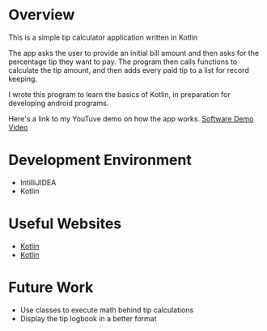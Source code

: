 # Overview

This is a simple tip calculator application written in Kotlin

The app asks the user to provide an initial bill amount and then asks for the percentage tip they want to pay.
The program then calls functions to calculate the tip amount, and then adds every paid tip to a list for record keeping.

I wrote this program to learn the basics of Kotlin, in preparation for developing android programs.

Here's a link to my YouTuve demo on how the app works.
[Software Demo Video](https://youtu.be/SJGfBwk4J54)

# Development Environment

- IntilliJIDEA
- Kotlin

# Useful Websites

* [Kotlin](https://kotlinlang.org/docs/constructing-collections.html#create-with-collection-builder-functions)
* [Kotlin](https://kotlinlang.org/docs/classes.html#constructors)

# Future Work

* Use classes to execute math behind tip calculations
* Display the tip logbook in a better format

